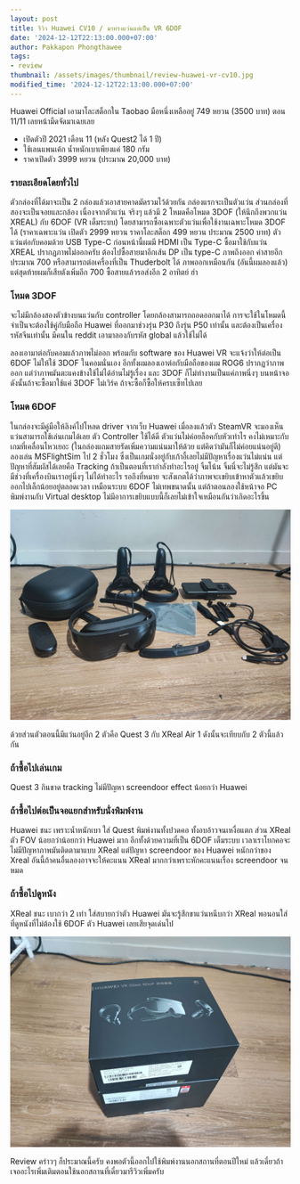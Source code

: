 ```yaml
---
layout: post
title: รีวิว Huawei CV10 / มาทรงแว่นแต่เป็น VR 6DOF
date: '2024-12-12T22:13:00.000+07:00'
author: Pakkapon Phongthawee
tags:
- review
thumbnail: /assets/images/thumbnail/review-huawei-vr-cv10.jpg
modified_time: '2024-12-12T22:13:00.000+07:00'
---
```


Huawei Official เอามาโละสต็อกใน Taobao มือหนึ่งเหลืออยู่ 749 หยวน (3500 บาท) ตอน 11/11 เลยหน้ามืดจัดมาเฉยเลย

- เปิดตัวปี 2021 เดือน 11 (หลัง Quest2 ได้ 1 ปี)
- ใช้เลนแพนเค้ก น้ำหนักเบาเพียงแค่ 180 กรัม
- ราคาเปิดตัว 3999 หยวน (ประมาณ 20,000 บาท)

### รายละเอียดโดยทั่วไป
ตัวกล่องที่ได้มาจะเป็น 2 กล่องแล้วเอาสายคาดมัดรวมไว้ด้วยกัน กล่องแรกจะเป็นตัวแว่น ส่วนกล่องที่สองจะเป็นจอยและกล้อง เนื่องจากตัวแว่น จริงๆ แล้วมี 2 โหมดคือโหมด 3DOF (ให้นึกถึงพวกแว่น XREAL) กับ 6DOF (VR เต็มระบบ)  โดยสามารถซื้อเฉพาะตัวแว่นเพื่อใช้งานเฉพาะโหมด 3DOF ได้ (ราคาเฉพาะแว่น เปิดตัว 2999 หยวน ราคาโละสต็อก 499 หยวน ประมาณ 2500 บาท)
ตัวแว่นต่อกับคอมด้วย USB Type-C ก่อนหน้านี้ผมมี HDMI เป็น Type-C ซื้อมาใช้กับแว่น XREAL ปรากฏภาพไม่ออกครับ ต้องไปซื้อสายมาอีกเส้น DP เป็น type-C ภาพถึงออก ค่าสายอีกประมาณ 700 หรือสามารถต่อเครื่องที่เป็น Thuderbolt ได้ ภาพออกเหมือนกัน (อันนี้ผมลองแล้ว) แต่สุดท้ายผมก็เสียตังเพิ่มอีก 700 ซื้อสายแล้วรอส่งอีก 2 อาทิตย์ ฮ่า

### โหมด 3DOF
จะไม่มีกล้องสองตัวข้างบนแว่นกับ controller โดยกล้องสามารถถอดออกมาได้ การจะใช้ในโหมดนี้จำเป็นจะต้องใช้คู่กับมือถือ Huawei ที่ออกมาช่วงรุ่น P30 ถึงรุ่น P50 เท่านั้น และต้องเป็นเครื่องรหัสจีนเท่านั้น มีคนใน reddit เอามาลองกับรหัส global แล้วใช้ไม่ได้ 

ลองเอามาต่อกับคอมแล้วภาพไม่ออก พร้อมกับ software ของ Huawei VR จะแจ้งว่าให้ต่อเป็น 6DOF ไม่ให้ใช้ 3DOF ในคอมนั่นเอง  อีกทั้งผมลองเอาต่อกับมือถือของผม ROG6 ปรากฏว่าภาพออก แต่ว่าภาพมันตะแคงข้างใช้ไม่ได้อ่านไม่รู้เรื่อง และ 3DOF ก็ไม่ทำงานเป็นแค่ภาพนิ่งๆ บนหน้าจอ ดังนั้นถ้าจะซื้อมาใช้แค่ 3DOF ไม่เวิร์ค ถ้าจะซื้อก็ซื้อให้ครบเซ็ทไปเลย 

### โหมด 6DOF
ในกล่องจะมีคู่มือให้ลิงค์ไปโหลด driver จากเว็บ Huawei เมื่อลงแล้วตัว SteamVR จะมองเห็นแว่นสามารถใช้เล่นเกมได้เลย ตัว Controller ใช้ได้ดี  ตัวแว่นไม่ค่อยล็อคกับหัวเท่าไร คงไม่เหมาะกับเกมที่เคลื่อนไหวเยอะ (ในกล่องแถมสายรัดเพิ่มความแน่นมาให้ด้วย แต่คิดว่ามันก็ไม่ค่อยแน่นอยู่ดี) 
ลองเล่น MSFlightSim ไป 2 ชั่วโมง ซึ่งเป็นเกมนั่งอยู่กับเก้าอี้เลยไม่มีปัญหาเรื่องแว่นไม่แน่น แต่ปัญหาที่สัมผัสได้เลยคือ Tracking ถ้าเป็นตอนที่เรากำลังทำอะไรอยู่ จิ้มโน้น จิ้มนี่จะไม่รู้สึก แต่มันจะมีช่วงที่เครื่องบินเราอยู่นิ่งๆ ไม่ได้ทำอะไร รอถึงที่หมาย จะสังเกตได้ว่าภาพจะเขยิบเข้าหาตัวแล้วเขยิบออกไปเล็กน้อยอยู่ตลอดเวลา เหมือนระบบ 6DOF ไม่เทพขนาดนั้น แต่ถ้าตอนลองใช้หน้าจอ PC พิมพ์งานกับ Virtual desktop ไม่มีอาการเขยิบแบบนี้ก็เลยไม่เข้าใจเหมือนกันว่าเกิดอะไรขึ้น

![อุปกรณ์แว่นทั้งหมด](/assets/images/post/review-huawei-vr-cv10/huawei-cv10-all-accessories.jpg)


ด้วยส่วนตัวตอนนี้มีแว่นอยู่อีก 2 ตัวคือ Quest 3  กับ XReal Air 1 ดังนั้นจะเทียบกับ 2 ตัวนี้แล้วกัน


### ถ้าซื้อไปเล่นเกม
Quest 3 กินขาด tracking ไม่มีปัญหา screendoor effect น้อยกว่า Huawei 

### ถ้าซื้อไปต่อเป็นจอแยกสำหรับนั่งพิมพ์งาน
Huawei ชนะ เพราะน้ำหนักเบา ใส่ Quest พิมพ์งานทั้งปวดคอ ทั้งอบอ้าวจนเหงื่อแตก ส่วน XReal ตัว FOV น้อยกว่าน้อยกว่า Huawei มาก อีกทั้งด้วยความที่เป็น 6DOF เต็มระบบ เวลาเราโยกคอจะไม่มีปัญหาภาพมันติดตามาแบบ XReal แต่ปัญหา screendoor ของ Huawei หนักกว่าของ Xreal  อันนี้ถ้าคนอื่นลองอาจจะให้คะแนน XReal มากกว่าเพราะหักคะแนนเรื่อง screendoor จนหมด 

### ถ้าซื้อไปดูหนัง
XReal ชนะ เบากว่า 2 เท่า ใส่สบายกว่าตัว Huawei มันจะรู้สึกขาแว่นหนีบกว่า XReal พอนอนใส่ที่ดูหนังที่ไม่ต้องใช้ 6DOF ตัว Huawei เลยเสียจุดเด่นไป 

![กล่องแว่น Huawei CV10](/assets/images/post/review-huawei-vr-cv10/huawei-cv10-box.jpg)


Review คร่าวๆ ก็ประมาณนี้ครับ คงพอตัวนี้ออกไปใช้พิมพ์งานนอกสถานที่ตอนปีใหม่ แล้วเดี๋ยวถ้าเจออะไรเพิ่มเติมตอนใช้นอกสถานที่เดี๋ยวมารีวิวเพิ่มครับ


